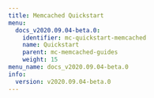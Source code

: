 ```yaml
---
title: Memcached Quickstart
menu:
  docs_v2020.09.04-beta.0:
    identifier: mc-quickstart-memcached
    name: Quickstart
    parent: mc-memcached-guides
    weight: 15
menu_name: docs_v2020.09.04-beta.0
info:
  version: v2020.09.04-beta.0
---
```


